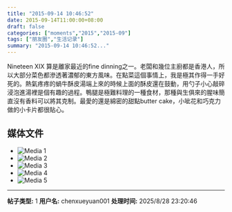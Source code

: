 ```yaml
---
title: "2015-09-14 10:46:52"
date: 2015-09-14T11:00:00+08:00
draft: false
categories: ["moments","2015","2015-09"]
tags: ["朋友圈","生活记录"]
summary: "2015-09-14 10:46:52..."
---
```


Nineteen XIX 算是離家最近的fine dinning之一。老闆和幾位主廚都是香港人，所以大部分菜色都滲透著濃郁的東方風味。在點菜這個事情上，我是極其作得一手好死的。熱氣疼疼的蝸牛酥皮湯端上來的時候上面的酥皮還在鼓動，用勺子小心敲碎浸泡進湯裡是個有趣的過程。鴨腿是極難料理的一種食材，那種與生俱來的腥味簡直沒有香料可以將其克制。最愛的還是綿密的甜點butter cake，小呲花和巧克力做的小卡片都很貼心。

## 媒体文件

- ![Media 1](/Moments/photos/2015-09-14/201509141046520.jpg)
- ![Media 2](/Moments/photos/2015-09-14/201509141046521.jpg)
- ![Media 3](/Moments/photos/2015-09-14/201509141046522.jpg)
- ![Media 4](/Moments/photos/2015-09-14/201509141046523.jpg)
- ![Media 5](/Moments/photos/2015-09-14/201509141046524.jpg)

---

**帖子类型:** 1
**用户名:** chenxueyuan001
**处理时间:** 2025/8/28 23:20:46